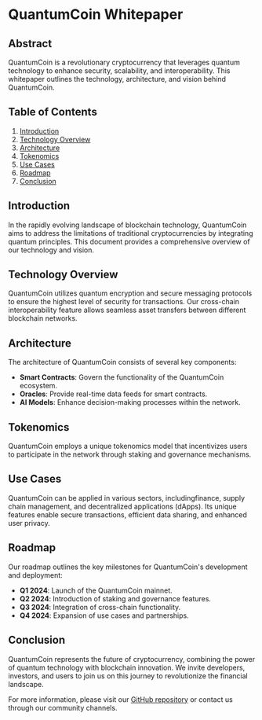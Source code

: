 # QuantumCoin Whitepaper

## Abstract

QuantumCoin is a revolutionary cryptocurrency that leverages quantum technology to enhance security, scalability, and interoperability. This whitepaper outlines the technology, architecture, and vision behind QuantumCoin.

## Table of Contents
1. [Introduction](#introduction)
2. [Technology Overview](#technology-overview)
3. [Architecture](#architecture)
4. [Tokenomics](#tokenomics)
5. [Use Cases](#use-cases)
6. [Roadmap](#roadmap)
7. [Conclusion](#conclusion)

## Introduction

In the rapidly evolving landscape of blockchain technology, QuantumCoin aims to address the limitations of traditional cryptocurrencies by integrating quantum principles. This document provides a comprehensive overview of our technology and vision.

## Technology Overview

QuantumCoin utilizes quantum encryption and secure messaging protocols to ensure the highest level of security for transactions. Our cross-chain interoperability feature allows seamless asset transfers between different blockchain networks.

## Architecture

The architecture of QuantumCoin consists of several key components:

- **Smart Contracts**: Govern the functionality of the QuantumCoin ecosystem.
- **Oracles**: Provide real-time data feeds for smart contracts.
- **AI Models**: Enhance decision-making processes within the network.

## Tokenomics

QuantumCoin employs a unique tokenomics model that incentivizes users to participate in the network through staking and governance mechanisms.

## Use Cases

QuantumCoin can be applied in various sectors, includingfinance, supply chain management, and decentralized applications (dApps). Its unique features enable secure transactions, efficient data sharing, and enhanced user privacy.

## Roadmap

Our roadmap outlines the key milestones for QuantumCoin's development and deployment:

- **Q1 2024**: Launch of the QuantumCoin mainnet.
- **Q2 2024**: Introduction of staking and governance features.
- **Q3 2024**: Integration of cross-chain functionality.
- **Q4 2024**: Expansion of use cases and partnerships.

## Conclusion

QuantumCoin represents the future of cryptocurrency, combining the power of quantum technology with blockchain innovation. We invite developers, investors, and users to join us on this journey to revolutionize the financial landscape.

For more information, please visit our [GitHub repository](https://github.com/KOSASIH/pi-nexus-autonomous-banking-network/tree/main/coin/QuantumCoin) or contact us through our community channels.

